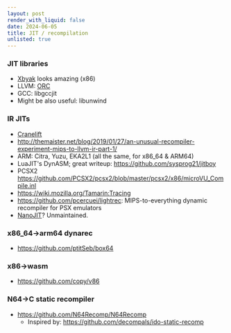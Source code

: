 ```yaml
---
layout: post
render_with_liquid: false
date: 2024-06-05
title: JIT / recompilation
unlisted: true
---
```


### JIT libraries

- [Xbyak](https://github.com/herumi/xbyak) looks amazing (x86)
- LLVM: [ORC](https://llvm.org/docs/ORCv2.html)
- GCC: libgccjit
- Might be also useful: libunwind

### IR JITs

- [Cranelift](https://github.com/bytecodealliance/cranelift-jit-demo)
- <http://themaister.net/blog/2019/01/27/an-unusual-recompiler-experiment-mips-to-llvm-ir-part-1/>
- ARM: Citra, Yuzu, EKA2L1 (all the same, for x86_64 & ARM64)
- LuaJIT's DynASM; great writeup: <https://github.com/sysprog21/jitboy>
- PCSX2
  <https://github.com/PCSX2/pcsx2/blob/master/pcsx2/x86/microVU_Compile.inl>
- <https://wiki.mozilla.org/Tamarin:Tracing>
- <https://github.com/pcercuei/lightrec>: MIPS-to-everything dynamic
  recompiler for PSX emulators
- [NanoJIT](https://github.com/dibyendumajumdar/nanojit)? Unmaintained.

### x86_64-\>arm64 dynarec

- <https://github.com/ptitSeb/box64>

### x86-\>wasm

- <https://github.com/copy/v86>

### N64-\>C static recompiler

- <https://github.com/N64Recomp/N64Recomp>
  - Inspired by: <https://github.com/decompals/ido-static-recomp>
